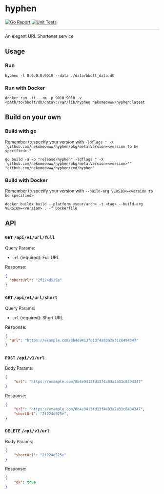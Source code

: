 # hyphen

[![Go Report](https://goreportcard.com/badge/github.com/nekomeowww/hyphen)](https://goreportcard.com/report/github.com/nekomeowww/hyphen)
[![Unit Tests](https://github.com/nekomeowww/hyphen/actions/workflows/ci.yml/badge.svg)](https://github.com/nekomeowww/hyphen/actions/workflows/ci.yml)

---

An elegant URL Shortener service

## Usage

### Run

```shell
hyphen -l 0.0.0.0:9010 --data ./data/bbolt_data.db
```

### Run with Docker

```shell
docker run -it --rm -p 9010:9010 -v <path/to/bbolt/db/data>:/var/lib/hyphen nekomeowww/hyphen:latest
```

## Build on your own

### Build with go

Remember to specify your version with `-ldflags " -X 'github.com/nekomeowww/hyphen/pkg/meta.Version=<version to be specified>'"`

```shell
go build -a -o "release/hyphen" -ldflags " -X 'github.com/nekomeowww/hyphen/pkg/meta.Version=<version>'" "github.com/nekomeowww/hyphen/cmd/hyphen"
```

### Build with Docker

Remember to specify your version with `--build-arg VERSION=<version to be specified>`

```shell
docker buildx build --platform <your/arch> -t <tag> --build-arg VERSION=<version> . -f Dockerfile
```

## API

### `GET` `/api/v1/url/full`

Query Params:

- `url` (required): Full URL

Response:

```json
{
  "shortUrl": "2f224d525e"
}
```

### `GET` `/api/v1/url/short`

Query Params:

- `url` (required): Short URL

Response:

```json
{
  "url": "https://example.com/8b4e9413fd13f4a83a2a31c8494347"
}
```

### `POST` `/api/v1/url`

Body Params:

```json
{
    "url": "https://example.com/8b4e9413fd13f4a83a2a31c8494347"
}
```

Response:

```json
{
    "url": "https://example.com/8b4e9413fd13f4a83a2a31c8494347",
    "shortUrl": "2f224d525e",
}
```

### `DELETE` `/api/v1/url`

Body Params:

```json
{
    "shortUrl": "2f224d525e"
}
```

Response:

```json
{
    "ok": true
}
```
